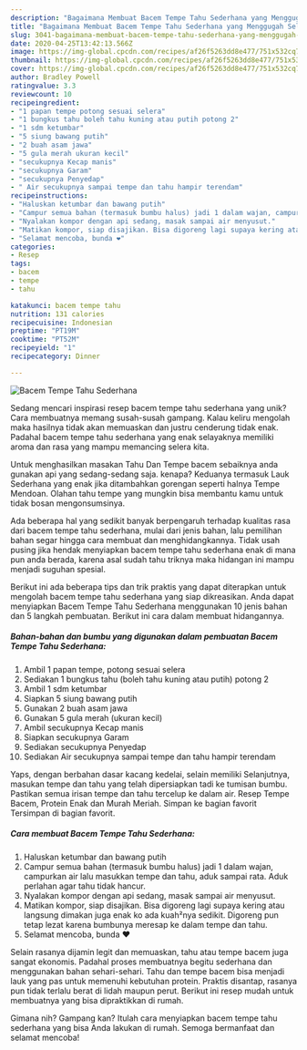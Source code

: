 ```yaml
---
description: "Bagaimana Membuat Bacem Tempe Tahu Sederhana yang Menggugah Selera"
title: "Bagaimana Membuat Bacem Tempe Tahu Sederhana yang Menggugah Selera"
slug: 3041-bagaimana-membuat-bacem-tempe-tahu-sederhana-yang-menggugah-selera
date: 2020-04-25T13:42:13.566Z
image: https://img-global.cpcdn.com/recipes/af26f5263dd8e477/751x532cq70/bacem-tempe-tahu-sederhana-foto-resep-utama.jpg
thumbnail: https://img-global.cpcdn.com/recipes/af26f5263dd8e477/751x532cq70/bacem-tempe-tahu-sederhana-foto-resep-utama.jpg
cover: https://img-global.cpcdn.com/recipes/af26f5263dd8e477/751x532cq70/bacem-tempe-tahu-sederhana-foto-resep-utama.jpg
author: Bradley Powell
ratingvalue: 3.3
reviewcount: 10
recipeingredient:
- "1 papan tempe potong sesuai selera"
- "1 bungkus tahu boleh tahu kuning atau putih potong 2"
- "1 sdm ketumbar"
- "5 siung bawang putih"
- "2 buah asam jawa"
- "5 gula merah ukuran kecil"
- "secukupnya Kecap manis"
- "secukupnya Garam"
- "secukupnya Penyedap"
- " Air secukupnya sampai tempe dan tahu hampir terendam"
recipeinstructions:
- "Haluskan ketumbar dan bawang putih"
- "Campur semua bahan (termasuk bumbu halus) jadi 1 dalam wajan, campurkan air lalu masukkan tempe dan tahu, aduk sampai rata. Aduk perlahan agar tahu tidak hancur."
- "Nyalakan kompor dengan api sedang, masak sampai air menyusut."
- "Matikan kompor, siap disajikan. Bisa digoreng lagi supaya kering atau langsung dimakan juga enak ko ada kuah²nya sedikit. Digoreng pun tetap lezat karena bumbunya meresap ke dalam tempe dan tahu."
- "Selamat mencoba, bunda ❤️"
categories:
- Resep
tags:
- bacem
- tempe
- tahu

katakunci: bacem tempe tahu 
nutrition: 131 calories
recipecuisine: Indonesian
preptime: "PT19M"
cooktime: "PT52M"
recipeyield: "1"
recipecategory: Dinner

---
```



![Bacem Tempe Tahu Sederhana](https://img-global.cpcdn.com/recipes/af26f5263dd8e477/751x532cq70/bacem-tempe-tahu-sederhana-foto-resep-utama.jpg)

Sedang mencari inspirasi resep bacem tempe tahu sederhana yang unik? Cara membuatnya memang susah-susah gampang. Kalau keliru mengolah maka hasilnya tidak akan memuaskan dan justru cenderung tidak enak. Padahal bacem tempe tahu sederhana yang enak selayaknya memiliki aroma dan rasa yang mampu memancing selera kita.

Untuk menghasilkan masakan Tahu Dan Tempe bacem sebaiknya anda gunakan api yang sedang-sedang saja. kenapa? Keduanya termasuk Lauk Sederhana yang enak jika ditambahkan gorengan seperti halnya Tempe Mendoan. Olahan tahu tempe yang mungkin bisa membantu kamu untuk tidak bosan mengonsumsinya.

Ada beberapa hal yang sedikit banyak berpengaruh terhadap kualitas rasa dari bacem tempe tahu sederhana, mulai dari jenis bahan, lalu pemilihan bahan segar hingga cara membuat dan menghidangkannya. Tidak usah pusing jika hendak menyiapkan bacem tempe tahu sederhana enak di mana pun anda berada, karena asal sudah tahu triknya maka hidangan ini mampu menjadi suguhan spesial.


Berikut ini ada beberapa tips dan trik praktis yang dapat diterapkan untuk mengolah bacem tempe tahu sederhana yang siap dikreasikan. Anda dapat menyiapkan Bacem Tempe Tahu Sederhana menggunakan 10 jenis bahan dan 5 langkah pembuatan. Berikut ini cara dalam membuat hidangannya.

<!--inarticleads1-->

##### Bahan-bahan dan bumbu yang digunakan dalam pembuatan Bacem Tempe Tahu Sederhana:

1. Ambil 1 papan tempe, potong sesuai selera
1. Sediakan 1 bungkus tahu (boleh tahu kuning atau putih) potong 2
1. Ambil 1 sdm ketumbar
1. Siapkan 5 siung bawang putih
1. Gunakan 2 buah asam jawa
1. Gunakan 5 gula merah (ukuran kecil)
1. Ambil secukupnya Kecap manis
1. Siapkan secukupnya Garam
1. Sediakan secukupnya Penyedap
1. Sediakan  Air secukupnya sampai tempe dan tahu hampir terendam


Yaps, dengan berbahan dasar kacang kedelai, selain memiliki Selanjutnya, masukan tempe dan tahu yang telah dipersiapkan tadi ke tumisan bumbu. Pastikan semua irisan tempe dan tahu tercelup ke dalam air. Resep Tempe Bacem, Protein Enak dan Murah Meriah. Simpan ke bagian favorit Tersimpan di bagian favorit. 

<!--inarticleads2-->

##### Cara membuat Bacem Tempe Tahu Sederhana:

1. Haluskan ketumbar dan bawang putih
1. Campur semua bahan (termasuk bumbu halus) jadi 1 dalam wajan, campurkan air lalu masukkan tempe dan tahu, aduk sampai rata. Aduk perlahan agar tahu tidak hancur.
1. Nyalakan kompor dengan api sedang, masak sampai air menyusut.
1. Matikan kompor, siap disajikan. Bisa digoreng lagi supaya kering atau langsung dimakan juga enak ko ada kuah²nya sedikit. Digoreng pun tetap lezat karena bumbunya meresap ke dalam tempe dan tahu.
1. Selamat mencoba, bunda ❤️


Selain rasanya dijamin legit dan memuaskan, tahu atau tempe bacem juga sangat ekonomis. Padahal proses membuatnya begitu sederhana dan menggunakan bahan sehari-sehari. Tahu dan tempe bacem bisa menjadi lauk yang pas untuk memenuhi kebutuhan protein. Praktis disantap, rasanya pun tidak terlalu berat di lidah maupun perut. Berikut ini resep mudah untuk membuatnya yang bisa dipraktikkan di rumah. 

Gimana nih? Gampang kan? Itulah cara menyiapkan bacem tempe tahu sederhana yang bisa Anda lakukan di rumah. Semoga bermanfaat dan selamat mencoba!
